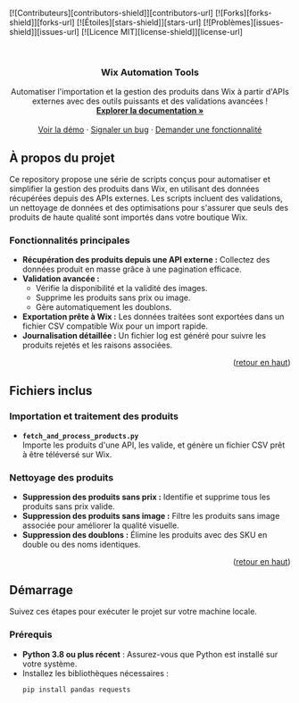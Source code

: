 <a name="readme-top"></a>

[![Contributeurs][contributors-shield]][contributors-url]
[![Forks][forks-shield]][forks-url]
[![Étoiles][stars-shield]][stars-url]
[![Problèmes][issues-shield]][issues-url]
[![Licence MIT][license-shield]][license-url]

<br />
<div align="center">
  <h3 align="center">Wix Automation Tools</h3>
  <p align="center">
    Automatiser l'importation et la gestion des produits dans Wix à partir d'APIs externes avec des outils puissants et des validations avancées !
    <br />
    <a href="https://github.com/your_username/repo_name"><strong>Explorer la documentation »</strong></a>
    <br />
    <br />
    <a href="https://github.com/your_username/repo_name">Voir la démo</a>
    ·
    <a href="https://github.com/your_username/repo_name/issues">Signaler un bug</a>
    ·
    <a href="https://github.com/your_username/repo_name/issues">Demander une fonctionnalité</a>
  </p>
</div>

## À propos du projet

Ce repository propose une série de scripts conçus pour automatiser et simplifier la gestion des produits dans Wix, en utilisant des données récupérées depuis des APIs externes. Les scripts incluent des validations, un nettoyage de données et des optimisations pour s'assurer que seuls des produits de haute qualité sont importés dans votre boutique Wix.

### Fonctionnalités principales

- **Récupération des produits depuis une API externe :** Collectez des données produit en masse grâce à une pagination efficace.
- **Validation avancée :** 
  - Vérifie la disponibilité et la validité des images.
  - Supprime les produits sans prix ou image.
  - Gère automatiquement les doublons.
- **Exportation prête à Wix :** Les données traitées sont exportées dans un fichier CSV compatible Wix pour un import rapide.
- **Journalisation détaillée :** Un fichier log est généré pour suivre les produits rejetés et les raisons associées.

<p align="right">(<a href="#readme-top">retour en haut</a>)</p>

## Fichiers inclus

### Importation et traitement des produits
- **`fetch_and_process_products.py`**  
  Importe les produits d'une API, les valide, et génère un fichier CSV prêt à être téléversé sur Wix.

### Nettoyage des produits
- **Suppression des produits sans prix :** Identifie et supprime tous les produits sans prix valide.
- **Suppression des produits sans image :** Filtre les produits sans image associée pour améliorer la qualité visuelle.
- **Suppression des doublons :** Élimine les produits avec des SKU en double ou des noms identiques.

<p align="right">(<a href="#readme-top">retour en haut</a>)</p>

## Démarrage

Suivez ces étapes pour exécuter le projet sur votre machine locale.

### Prérequis

- **Python 3.8 ou plus récent** : Assurez-vous que Python est installé sur votre système.
- Installez les bibliothèques nécessaires :
  ```sh
  pip install pandas requests
